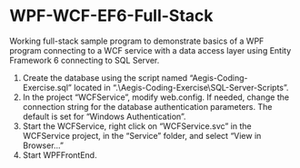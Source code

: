 # WPF-WCF-EF6-Full-Stack

Working full-stack sample program to demonstrate basics of a WPF program connecting to a WCF service with a data access layer using Entity Framework 6 connecting to SQL Server.

1.	Create the database using the script named “Aegis-Coding-Exercise.sql” located in “.\Aegis-Coding-Exercise\SQL-Server-Scripts”.
2.	In the project “WCFService”, modify web.config.  If needed, change the connection string for the database authentication parameters.  The default is set for “Windows Authentication”.
3.	Start the WCFService, right click on “WCFService.svc” in the WCFService project, in the “Service” folder, and select “View in Browser…”
4.	Start WPFFrontEnd.
